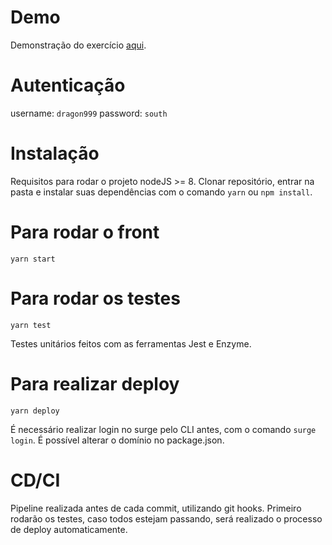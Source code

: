 # Demo

Demonstração do exercício [aqui](http://sicredi-teste.surge.sh/).

# Autenticação

username: `dragon999`
password: `south`

# Instalação

Requisitos para rodar o projeto nodeJS >= 8. Clonar repositório, entrar na pasta e instalar suas dependências com o comando `yarn` ou `npm install`.

# Para rodar o front

```
yarn start
```

# Para rodar os testes

```
yarn test
```

Testes unitários feitos com as ferramentas Jest e Enzyme.

# Para realizar deploy

```
yarn deploy
```

É necessário realizar login no surge pelo CLI antes, com o comando `surge login`.
É possível alterar o domínio no package.json.

# CD/CI

Pipeline realizada antes de cada commit, utilizando git hooks.
Primeiro rodarão os testes, caso todos estejam passando, será realizado o processo de deploy automaticamente.

